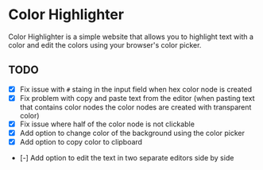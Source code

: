 # Color Highlighter

Color Highlighter is a simple website that allows you to highlight text with a color and edit the colors using your browser's color picker.

## TODO

- [x] Fix issue with `#` staing in the input field when hex color node is created
- [x] Fix problem with copy and paste text from the editor (when pasting text that contains color nodes the color nodes are created with transparent color)
- [x] Fix issue where half of the color node is not clickable
- [x] Add option to change color of the background using the color picker
- [x] Add option to copy color to clipboard
- [-] Add option to edit the text in two separate editors side by side
